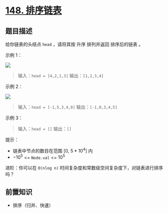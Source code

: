 # [148. 排序链表](https://leetcode.cn/problems/sort-list)

## 题目描述

给你链表的头结点 `head` ，请将其按 升序 排列并返回 排序后的链表 。

示例 1：

![](https://assets.leetcode.com/uploads/2020/09/14/sort_list_1.jpg)

> 输入：`head = [4,2,1,3]`
> 输出：`[1,2,3,4]`

示例 2：

![](https://assets.leetcode.com/uploads/2020/09/14/sort_list_2.jpg)

> 输入：`head = [-1,5,3,4,0]`
> 输出：`[-1,0,3,4,5]`

示例 3：

> 输入：`head = []`
> 输出：`[]`

提示：

* 链表中节点的数目在范围 [$0$, $5 * 10^4$] 内
* $-10^5$ <= `Node.val` <= $10^5$
 
进阶：你可以在 `O(nlog n)` 时间复杂度和常数级空间复杂度下，对链表进行排序吗？

## 前置知识

- 排序（归并、快速）